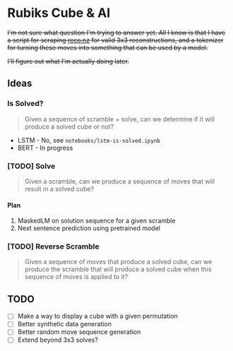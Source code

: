 # Rubiks Cube & AI 

~~I'm not sure what question I'm trying to answer yet. All I know is that I have a script for scraping [reco.nz](https://reco.nz/) for valid 3x3 reconstructions, and a tokenizer for turning these moves into something that can be used by a model.~~

~~I'll figure out what I'm actually doing later.~~

## Ideas 

### Is Solved? 

> Given a sequence of scramble + solve, can we determine if it will produce a solved cube or not? 

- LSTM - No, see `notebooks/lstm-is-solved.ipynb` 
- BERT - In progress 

### [TODO] Solve 

> Given a scramble, can we produce a sequence of moves that will result in a solved cube?

#### Plan 

1. MaskedLM on solution sequence for a given scramble 
2. Next sentence prediction using pretrained model  

### [TODO] Reverse Scramble 

> Given a sequence of moves that produce a solved cube, can we produce the scramble that will produce a solved cube when this sequence of moves is applied to it? 

## TODO 

- [ ] Make a way to display a cube with a given permutation
- [ ] Better synthetic data generation 
- [ ] Better random move sequence generation 
- [ ] Extend beyond 3x3 solves? 